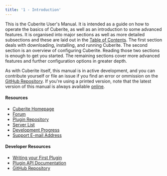 ```yaml
---
title: '1 - Introduction'
---
```

This is the Cuberite User's Manual. It is intended as a guide on how to
operate the basics of Cuberite, as well as an introduction to some advanced
features. It is organised into major sections as well as more detailed
subsections and these are laid out in the [Table of Contents](#manual).
The first section deals with downloading, installing, and running Cuberite.
The second section is an overview of configuring Cuberite. Reading those two
sections is enough to get you started. The remaining sections cover more
advanced features and further configuration options in greater depth.

As with Cuberite itself, this manual is in active development, and you can
contribute yourself or file an issue if you find an error or ommission on the
[GitHub Repository](https://github.com/cuberite/users-manual).
If you're using a printed version, note that the latest version of this
manual is always available [online](/manual/).

#### Resources
- [Cuberite Homepage](http://cuberite.org/)
- [Forum](https://forum.cuberite.org/)
- [Plugin Repository](https://forum.cuberite.org/forum-2.html)
- [Server List](https://forum.cuberite.org/thread-1435.html)
- [Development Progress](https://forum.cuberite.org/thread-2146.html)
- [Support E-mail Address](mailto:support@cuberite.org)

#### Developer Resources
- [Writing your First Plugin](http://api-docs.cuberite.org/Writing-a-Cuberite-plugin.html)
- [Plugin API Documentation](http://api-docs.cuberite.org/)
- [GitHub Repository](https://github.com/cuberite/cuberite)
